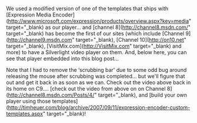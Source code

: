 

We used a modified version of one of the templates that ships with [Expression Media Encoder](http://www.microsoft.com/expression/products/overview.aspx?key=media" target="_blank) as our player... and [channel 8](http://channel8.msdn.com/" target="_blank) has become the first of our sites (which include [Channel 9](http://channel9.msdn.com" target="_blank), [Channel 10](http://on10.net" target="_blank), [VisitMix.com](http://VisitMix.com" target="_blank) and more) to have a Silverlight video player on them. And, below here, you can see that player embedded into this blog post...



Note that I had to remove the &#8216;scrubbing bar' due to some odd bug around releasing the mouse after scrubbing was completed... but we'll figure that out and get it back in as soon as we can. Check out the video above back in its home on C9.... [check out the video from above on on Channel 8](http://channel8.msdn.com/Posts/4/" target="_blank), and [build your own player using those templates](http://timheuer.com/blog/archive/2007/09/11/expression-encoder-custom-templates.aspx" target="_blank)!